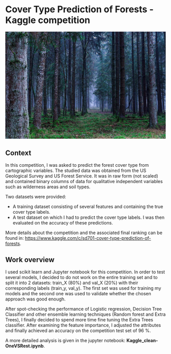 # Cover Type Prediction of Forests - Kaggle competition

![forest](https://github.com/albao11/Kaggle_Forest_Cover_Type/blob/master/forest.jpg)

## Context
In this competition, I was asked to predict the forest cover type from cartographic variables. The studied data was obtained from the US Geological Survey and US Forest Service. It was in raw form (not scaled) and contained binary columns of data for qualitative independent variables such as wilderness areas and soil types.

Two datasets were provided:
- A training dataset consisting of several features and containing the true cover type labels.
- A test dataset on which I had to predict the cover type labels. I was then evaluated on the accuracy of these predictions.

More details about the competition and the associated final ranking can be found in:
https://www.kaggle.com/c/sd701-cover-type-prediction-of-forests.

## Work overview
I used scikit learn and Jupyter notebook for this competition. In order to test several models, I decided to do not work on the entire training set and to split it into 2 datasets: train_X (80%) and val_X (20%) with their corresponding labels (train_y, val_y). The first set was used for training my models and the second one was used to validate whether the chosen approach was good enough.

After spot-checking the performance of Logistic regression, Decision Tree Classifier and other ensemble learning techniques (Random forest and Extra Trees), I finally decided to spend more time fine tuning the Extra Trees classifier. After examining the feature importance, I adjusted the attributes and finally achieved an accuracy on the competition test set of 96 %. 

A more detailed analysis is given in the jupyter notebook: **Kaggle_clean-OneVSRest.ipynb**.
